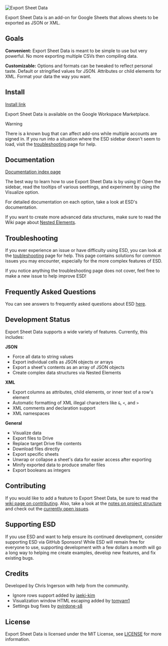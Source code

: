 ![Export Sheet Data](images/esd_banner.png)

Export Sheet Data is an add-on for Google Sheets that allows sheets to be exported as JSON or XML.

Goals
-----
**Convenient:** Export Sheet Data is meant to be simple to use but very powerful. No more exporting multiple CSVs then compiling data.

**Customizable:** Options and formats can be tweaked to reflect personal taste. Default or stringified values for JSON. Attributes or child elements for XML. Format your data the way you want.

Install
-------
[Install link](https://workspace.google.com/marketplace/app/export_sheet_data/903838927001)

Export Sheet Data is available on the Google Workspace Marketplace.

> [!WARNING]
> There is a known bug that can affect add-ons while multiple accounts are signed in. If you run into a situation where the ESD sidebar doesn't seem to load, visit the [troubleshooting](docs/troubleshooting.md) page for help.

Documentation
-------------
[Documentation index page](https://github.com/Synthoid/ExportSheetData/blob/master/docs/index.md)

The best way to learn how to use Export Sheet Data is by using it! Open the sidebar, read the tooltips of various seettings, and experiment by using the Visualize option.

For detailed documentation on each option, take a look at ESD's documentation.

If you want to create more advanced data structures, make sure to read the Wiki page about [Nested Elements](https://github.com/Synthoid/ExportSheetData/wiki/Nested-Elements).

Troubleshooting
---------------
If you ever experience an issue or have difficulty using ESD, you can look at the [toubleshooting](docs/troubleshooting.md) page for help. This page contains solutions for common issues you may encounter, especially for the more complex features of ESD.

If you notice anything the troubleshooting page does not cover, feel free to make a new issue to help improve ESD!

Frequently Asked Questions
--------------------------
You can see answers to frequently asked questions about ESD [here](docs/faq.md).

Development Status
------------------
Export Sheet Data supports a wide variety of features. Currently, this includes:

**JSON**
* Force all data to string values
* Export individual cells as JSON objects or arrays
* Export a sheet's contents as an array of JSON objects
* Create complex data structures via Nested Elements

**XML**
* Export columns as attributes, child elements, or inner text of a row's element
* Automatic formatting of XML illegal characters like `&`, `<`, and `>`
* XML comments and declaration support
* XML namespaces
 
**General**
* Visualize data
* Export files to Drive
* Replace target Drive file contents
* Download files directly
* Export specific sheets
* Unwrap or collapse a sheet's data for easier access after exporting
* Minify exported data to produce smaller files
* Export booleans as integers
 
Contributing
------------
If you would like to add a feature to Export Sheet Data, be sure to read the [wiki page on contributing](https://github.com/Synthoid/ExportSheetData/wiki/Contributing). Also, take a look at the [notes on project structure](https://github.com/Synthoid/ExportSheetData/wiki/Project-Structure) and check out the [currently open issues](https://github.com/Synthoid/ExportSheetData/issues).

Supporting ESD
--------------
If you use ESD and want to help ensure its continued development, consider supporting ESD via GitHub Sponsors! While ESD will remain free for everyone to use, supporting development with a few dollars a month will go a long way to helping me create examples, develop new features, and fix existing bugs.

Credits
-------
Developed by Chris Ingerson with help from the community.

- Ignore rows support added by [jaeki-kim](https://github.com/jaeki-kim)
- Visualization window HTML escaping added by [tomyam1](https://github.com/tomyam1)
- Settings bug fixes by [pvirdone-s8](https://github.com/pvirdone-s8)

License
-------
Export Sheet Data is licensed under the MIT License, see [LICENSE](https://github.com/Synthoid/ExportSheetData/blob/master/LICENSE) for more information.
